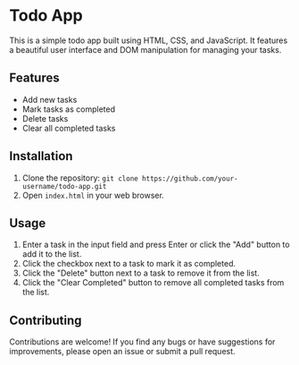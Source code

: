 # Todo App

This is a simple todo app built using HTML, CSS, and JavaScript. It features a beautiful user interface and DOM manipulation for managing your tasks.

## Features

- Add new tasks
- Mark tasks as completed
- Delete tasks
- Clear all completed tasks

## Installation

1. Clone the repository: `git clone https://github.com/your-username/todo-app.git`
2. Open `index.html` in your web browser.

## Usage

1. Enter a task in the input field and press Enter or click the "Add" button to add it to the list.
2. Click the checkbox next to a task to mark it as completed.
3. Click the "Delete" button next to a task to remove it from the list.
5. Click the "Clear Completed" button to remove all completed tasks from the list.

## Contributing

Contributions are welcome! If you find any bugs or have suggestions for improvements, please open an issue or submit a pull request.